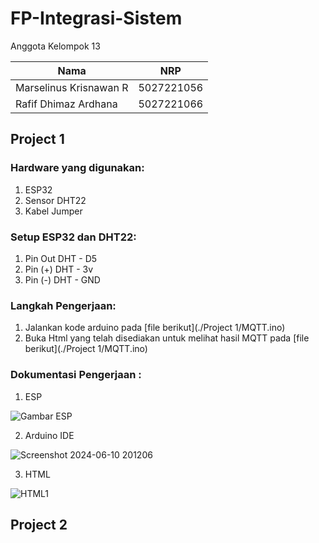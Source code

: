 ﻿# FP-Integrasi-Sistem
 
Anggota Kelompok 13

| Nama                   | NRP        |
| ---------------------- | ---------- |
| Marselinus Krisnawan R | 5027221056 |
| Rafif Dhimaz Ardhana   | 5027221066 |

## Project 1

### Hardware yang digunakan:
1. ESP32
2. Sensor DHT22
3. Kabel Jumper

### Setup ESP32 dan DHT22:
1. Pin Out DHT - D5 
2. Pin (+) DHT - 3v 
3. Pin (-) DHT - GND

### Langkah Pengerjaan:

1. Jalankan kode arduino pada [file berikut](./Project 1/MQTT.ino)
2. Buka Html yang telah disediakan untuk melihat hasil MQTT pada [file berikut](./Project 1/MQTT.ino)

### Dokumentasi Pengerjaan :

1. ESP

![Gambar ESP](https://github.com/DorifutoBoyz/FP-Integrasi-Sistem/assets/143835215/887a3eb5-5fc8-4021-8218-fa9abee90c30)

2. Arduino IDE

![Screenshot 2024-06-10 201206](https://github.com/DorifutoBoyz/FP-Integrasi-Sistem/assets/143835215/55e65dc2-81cf-48ae-a2bd-df9455da395f)

3. HTML

![HTML1](https://github.com/DorifutoBoyz/FP-Integrasi-Sistem/assets/143835215/d93f52a2-5bb6-4077-90d6-45a401a1ce42)

## Project 2
